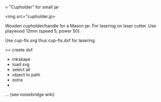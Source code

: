 = "Cupholder" for small jar

<img src="cupholder.jp>

Wooden cupholder/handle for a Mason jar. For lasering on laser cutter. Use playwood 12mm (speed 5, power 50). 

Use cup-fix.svg thus cup-fix.dxf for lasering.

== create dxf

- inkskape
- load svg
- select all
- object to path
- extra
- 
...
(see noisebridge wiki)

